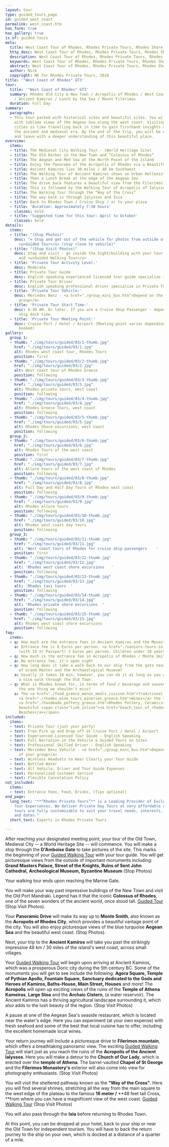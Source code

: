 ```yaml
---
layout: tour
type: guided_tours_page
id: guided_west_coast
permalink: west_coast.htm
has_form: true
has_gallery: true
is_of: guided_tours
meta:
  title: West Coast Tour of Rhodes, Rhodes Private Tours, Rhodes Shore Excursions
  http_desc: West Coast Tour of Rhodes, Rhodes Private Tours, Rhodes Shore Excursions
  description: West Coast Tour of Rhodes, Rhodes Private Tours, Rhodes Shore Excursions
  keywords: West Coast Tour of Rhodes, Rhodes Private Tours, Rhodes Shore Excursions
  abstract: West Coast Tour of Rhodes, Rhodes Private Tours, Rhodes Shore Excursions
  author: Nick
  copyright: NK for Rhodes Private Tours, 2018
title: '"West Coast of Rhodes" GT3'
tour:
  title: '"West Coast of Rhodes" GT3'
  summary: Rhodes Old City & New Town / Acropolis of Rhodes / West Coast of the Island
    / Ancient Kamiros / Lunch by the Sea / Mount Filerimos
  duration: Full Day
summary:
  paragraphs:
  - This tour packed with historical sites and beautiful sites. You will be greeted
    with sublime views of the Aegean Sea along the west coast. Visiting the ancient
    cities is like travelling back in time to gain firsthand insights about life in
    the ancient and medieval era. By the end of the trip, you will be enlightened
    and leave with a deeper understanding of this beautiful place.
overview:
  items:
  - title: The Medieval City Walking Tour - (World Heritage Site)
  - title: The Old Harbor in the New Town and “Colossus of Rhodes”
  - title: The Aegean and Med Sea at the North Point of the Island
  - title: Enjoy the Panorama of the Acropolis of Rhodes via a Beautiful Drive
  - title: Ancient Kamiros lies 30 miles / 48 km Southwest
  - title: The Walking Tour of Ancient Kamiros shows an Urban Hellenistic setting
  - title: Then a Lunch Break at the edge of the Aegean Sea
  - title: The drive back features a beautiful view from the Filerimos Mountain
  - title: This is followed by the Walking Tour of Acropolis of Ialyssos
  - title: The Walking Tour through the “Way of the Cross”
  - title: The way back is through Ialyssos and Ixia
  - title: Back to Rhodes Town / Cruise Ship / or to your place
  - title: 'Duration: Approximately 7:30 hours'
    classes: bold
  - title: 'Suggested time for this tour: April to October'
    classes: bold
details:
  items:
  - title: "(Stop Photos)"
    desc: "= Stop and get out of the vehicle for photos from outside of the Sight/Building
      <u>Guided Tour</u> (stay close to vehicle)"
  - title: "(Stop Visit Photos)"
    desc: Stop and visit - go inside the Sight/building with your tour guide for photos
      and <u>Guided Walking Tour</u>
  - title: 'Private Tour Activity Level:'
    desc: Moderate
  - title: Private Tour Guide
    desc: English speaking experienced licensed tour guide specialize in Private Tours
  - title: Private Tour Driver
    desc: English speaking professional driver specialize in Private Tours
  - title: 'Private Tour Vehicle:'
    desc: Mercedes Benz - <a href="./group_mini_bus.htm">Depend on the size of your
      group</a>
  - title: 'Private Tour Start Time:'
    desc: 8:30 AM. Or later. If you are a Cruise Ship Passenger - depend on your cruise
      ship dock time.
  - title: 'Private Tour Meeting Point:'
    desc: Cruise Port / Hotel / Airport (Meeting point varies depending on option
      booked)
gallery:
  group_1:
  - thumb: "./img/tours/guided/03/1-thumb.jpg"
    href: "./img/tours/guided/03/1.jpg"
    alt: Rhodes west coast tour, Rhodes Tours
    position: first
  - thumb: "./img/tours/guided/03/2-thumb.jpg"
    href: "./img/tours/guided/03/2.jpg"
    alt: West coast tour of Rhodes Greece
    position: following
  - thumb: "./img/tours/guided/03/3-thumb.jpg"
    href: "./img/tours/guided/03/3.jpg"
    alt: Rhodes private tours, west coast
    position: following
  - thumb: "./img/tours/guided/03/4-thumb.jpg"
    href: "./img/tours/guided/03/4.jpg"
    alt: Rhodes Greece Tours, west coast
    position: following
  - thumb: "./img/tours/guided/03/5-thumb.jpg"
    href: "./img/tours/guided/03/5.jpg"
    alt: Rhodes Shore excursions, west coast
    position: following
  group_2:
  - thumb: "./img/tours/guided/03/6-thumb.jpg"
    href: "./img/tours/guided/03/6.jpg"
    alt: Rhodes Tours of the west coast
    position: first
  - thumb: "./img/tours/guided/03/7-thumb.jpg"
    href: "./img/tours/guided/03/7.jpg"
    alt: Allure tours of the west coast of Rhodes
    position: following
  - thumb: "./img/tours/guided/03/8-thumb.jpg"
    href: "./img/tours/guided/03/8.jpg"
    alt: Full Day and Half Day Tours of Rhodes west coast
    position: following
  - thumb: "./img/tours/guided/03/9-thumb.jpg"
    href: "./img/tours/guided/03/9.jpg"
    alt: Rhodes allure tours
    position: following
  - thumb: "./img/tours/guided/03/10-thumb.jpg"
    href: "./img/tours/guided/03/10.jpg"
    alt: Rhodes west coast day tours
    position: following
  group_3:
  - thumb: "./img/tours/guided/03/11-thumb.jpg"
    href: "./img/tours/guided/03/11.jpg"
    alt: 'West coast tours of Rhodes for cruise ship passengers    '
    position: first
  - thumb: "./img/tours/guided/03/12-thumb.jpg"
    href: "./img/tours/guided/03/12.jpg"
    alt: 'Rhodes west coast shore excursions   '
    position: following
  - thumb: "./img/tours/guided/03/13-thumb.jpg"
    href: "./img/tours/guided/03/13.jpg"
    alt: 'Rhodes taxi tours  '
    position: following
  - thumb: "./img/tours/guided/03/14-thumb.jpg"
    href: "./img/tours/guided/03/14.jpg"
    alt: 'Rhodes private shore excursions  '
    position: following
  - thumb: "./img/tours/guided/03/15-thumb.jpg"
    href: "./img/tours/guided/03/15.jpg"
    alt: Rhodes west coast shore excursions
    position: following
faq:
  items:
  - q: How much are the entrance fees in Ancient Kamiros and the Monastery of Filerimos?
    a: Entrance fee is 6 Euros per person. <a href="./seniors-tours-in-rhodes.htm">seniors</a>
      (with Id or Passport) 3 Euros per person. Children under 18 years old free.
  - q: How much is the entrance fee in Acropolis of Rhodes / Monte Smith?
    a: No entrance fee, it's open sight
  - q: How long does it take a walk back to our ship from the gate near the Palace
      of Grand Master and the Archaeological Museum?
    a: Usually it takes 10 min, however, you can do it as long as you wish, enjoying
      a nice walk through the Old Town.
  - q: What is Rhodes known for, in terms of food / beverage and souvenirs? What's
      the one thing we shouldn't miss?
    a: The <a href="./food_greece_menus_meals_cuisine.htm">Traditional Food of Rhodes</a>,
      <a href="./rhodes_wine_tours_wineries_greece.htm">Wines</a> the famous handmade
      <a href="./handmade_pottery_greece.htm">Rhodes Pottery, Ceramics</a>, and the
      beautiful <span class="link_inline"><a href="beach_tour_of_rhodes.htm">Rhodes
      Beaches</a></span>
included:
  items:
  - text: Private Tour (just your party)
  - text: Free Pick up and Drop off at Cruise Port / Hotel / Airport
  - text: Experienced Licensed Tour Guide - English Speaking
  - text: Full Narration in the Vehicle & Guided Tours on Sites
  - text: Professional Skilled Driver - English Speaking
  - text: Mercedes Benz Vehicle - <a href="./group_mini_bus.htm">Depend on the size
      of your group</a>
  - text: Wireless Headsets to Hear Clearly your Tour Guide
  - text: Bottled Water
  - text: All Vehicle, Driver and Tour Guide Expenses
  - text: Personalized Customer Service
  - text: Flexible Cancelation Policy
not_included:
  items:
  - text: Entrance Fees, Food, Drinks, (Tips optional)
end_page:
  long_text: "**“Rhodes Private Tours”** is a Leading Provider of Exclusive and Personalized
    Tour Experiences. We deliver Private Day Tours at very affordable rates. All our
    tours are fully customizable to suit your travel needs, interests, schedules,
    and dates."
  short_text: Experts in Rhodes Private Tours

---
```

After reaching your designated meeting point, your tour of the Old Town, Medieval City -- a World Heritage Site -- will commence. You will make a stop through the **D'Amboise Gate** to take pictures of the site. This marks the beginning of your <u>Guided Walking Tour</u> with your tour guide. You will get picturesque views from the outside of important monuments including: **Grand Masters Palace, Street of the Knights, Ruins of Sent John Cathedral,** **Archeological Museum, Byzantine Museum** (Stop Photos)

Your walking tour ends upon reaching the Marine Gate.

You will make your way past impressive buildings of the New Town and visit the Old Port Mandraki. Legend has it that the iconic **Colossus of Rhodes**, one of the seven wonders of the ancient world, once stood tall. <u>Guided Tour</u>  (Stop Visit Photos).

Your **Panoramic Drive** will make its way up to **Monte Smith**, also known as the **Acropolis of Rhodes City**, which provides a beautiful vantage point of the city. You will also enjoy picturesque views of the blue turquoise **Aegean Sea** and the beautiful west coast. (Stop Photos).

Next, your trip to the **Ancient Kamiros** will take you past the strikingly impressive 48 km / 30 miles of the island's west coast, across small villages.

Your <u>Guided Walking Tour</u> will begin upon arriving at Ancient Kamiros, which was a prosperous Doric city during the 5th century BC. Some of the monuments you will get to see include the following: **Agora Square, Temple of Pythian Apollo, Fountain Square, Sanctuary dedicated to the Gods and Heroes of Kamiros, Baths-House, Main Street, Houses** and more! The **Acropolis** will open up exciting views of the ruins of the **Temple of Athena Kameiras**, **Large Stoa** and the **Archaic Cistern**, (a water reservoir). The Ancient Kamiros has a thriving agricultural landscape surrounding it, which also adds to the lush beauty of the region. (Stop Visit Photos)

A pause at one of the Aegean Sea's seaside restaurant, which is located near the water's edge. Here you can experiment (at your own expense) with fresh seafood and some of the best that local cuisine has to offer, including the excellent homemade local wines.

Your return journey will include a picturesque drive to **Filerimos mountain**, which offers a breathtaking panoramic view. The exciting <u>Guided Walking Tour</u> will start just as you reach the ruins of the **Acropolis of the Ancient Ialyssos**. Here you will make a detour to the **Church of Our Lady**, which is erected over the **temple of Athena**. The barrel-vaulted **Chapel of St George** and the **Filerimos Monastery's** exterior will also come into view for photography enthusiasts. (Stop Visit Photos)

You will visit the sheltered pathway known as the **"Way of the Cross"**. Here you will find several shrines, stretching all the way from the main square to the west edge of the plateau to the famous **16 meter /**  **48 feet tall Cross, **from where you can have a magnificent view of the west coast. <u>Guided Walking Tour</u> (Stop Visit Photos) 

You will also pass through the **Ixia** before returning to Rhodes Town.

At this point, you can be dropped at your hotel, back to your ship or near the Old Town for independent tourism. You will have to back the return journey to the ship on your own, which is docked at a distance of a quarter of a mile.